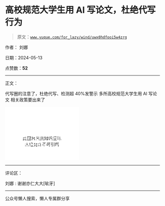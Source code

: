 # 高校规范大学生用 AI 写论文，杜绝代写行为

> 原文：[`www.yuque.com/for_lazy/wind/uwx0hdfooi5w4zrg`](https://www.yuque.com/for_lazy/wind/uwx0hdfooi5w4zrg)

作者： 刘娜

日期：2024-05-13

点赞数：**52**

* * *

正文：

代写圈的注意了，杜绝代写、检测超 40%发警示 多所高校规范大学生用 AI 写论文 相关政策要出来了

![](img/1948e7abd8a0754b63ecee80c967417c.png)

* * *

评论区：

刘娜 : 谢谢亦仁大大[呲牙]

* * *

公众号懒人搜索，懒人专属群分享